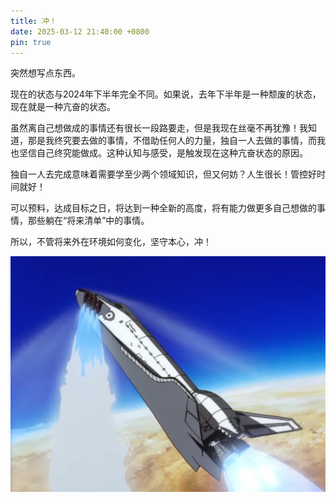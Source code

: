 ```yaml
---
title: 冲！
date: 2025-03-12 21:40:00 +0800
pin: true
---
```


突然想写点东西。

现在的状态与2024年下半年完全不同。如果说，去年下半年是一种颓废的状态，现在就是一种亢奋的状态。

虽然离自己想做成的事情还有很长一段路要走，但是我现在丝毫不再犹豫！我知道，那是我终究要去做的事情，不借助任何人的力量，独自一人去做的事情，而我也坚信自己终究能做成。这种认知与感受，是触发现在这种亢奋状态的原因。

独自一人去完成意味着需要学至少两个领域知识，但又何妨？人生很长！管控好时间就好！

可以预料，达成目标之日，将达到一种全新的高度，将有能力做更多自己想做的事情，那些躺在“将来清单”中的事情。

所以，不管将来外在环境如何变化，坚守本心，冲！

![哥伦比亚](https://github.com/conanyangqun/blog-assets/blob/main/images/202501221407199.png?raw=true)
